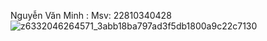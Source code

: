 Nguyễn Văn Minh : Msv: 22810340428
![z6332046264571_3abb18ba797ad3f5db1800a9c22c7130](https://github.com/user-attachments/assets/396ea9ce-e2e3-4d5c-abb6-5ed540fad27b)
